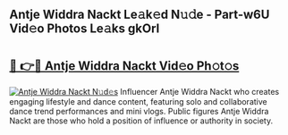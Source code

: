 ## Antje Widdra Nackt Le𝚊k𝚎d N𝚞𝚍e - Part-w6U Vid𝚎o Photos Le𝚊ks gkOrI

# <h2><a href="http://fb80hnz.evod.top/?m=Antje+Widdra+Nackt">🔗 👉🔴 Antje Widdra Nackt Vid𝚎o Ph𝚘t𝚘s</a></h2>

[![Antje Widdra Nackt N𝚞d𝚎s](https://i.imgur.com/8V9OHl7.gif)](http://fb80hnz.evod.top/?m=Antje+Widdra+Nackt)
Influencer Antje Widdra Nackt who creates engaging lifestyle and dance content, featuring solo and collaborative dance trend performances and mini vlogs. Public figures Antje Widdra Nackt are those who hold a position of influence or authority in society. 
